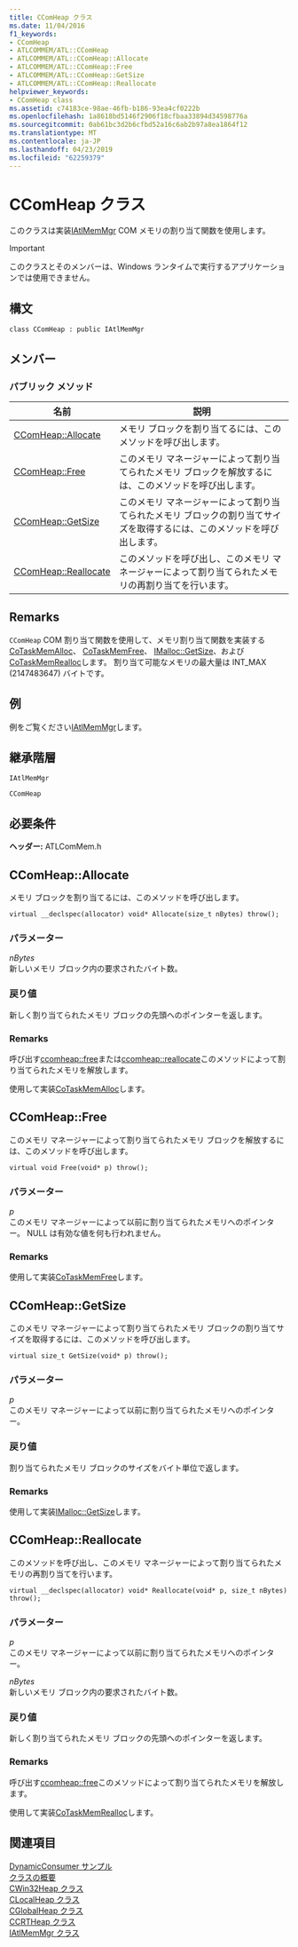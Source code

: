 ```yaml
---
title: CComHeap クラス
ms.date: 11/04/2016
f1_keywords:
- CComHeap
- ATLCOMMEM/ATL::CComHeap
- ATLCOMMEM/ATL::CComHeap::Allocate
- ATLCOMMEM/ATL::CComHeap::Free
- ATLCOMMEM/ATL::CComHeap::GetSize
- ATLCOMMEM/ATL::CComHeap::Reallocate
helpviewer_keywords:
- CComHeap class
ms.assetid: c74183ce-98ae-46fb-b186-93ea4cf0222b
ms.openlocfilehash: 1a8618bd5146f2906f18cfbaa33894d34598776a
ms.sourcegitcommit: 0ab61bc3d2b6cfbd52a16c6ab2b97a8ea1864f12
ms.translationtype: MT
ms.contentlocale: ja-JP
ms.lasthandoff: 04/23/2019
ms.locfileid: "62259379"
---
```

# <a name="ccomheap-class"></a>CComHeap クラス

このクラスは実装[IAtlMemMgr](../../atl/reference/iatlmemmgr-class.md) COM メモリの割り当て関数を使用します。

> [!IMPORTANT]
>  このクラスとそのメンバーは、Windows ランタイムで実行するアプリケーションでは使用できません。

## <a name="syntax"></a>構文

```
class CComHeap : public IAtlMemMgr
```

## <a name="members"></a>メンバー

### <a name="public-methods"></a>パブリック メソッド

|名前|説明|
|----------|-----------------|
|[CComHeap::Allocate](#allocate)|メモリ ブロックを割り当てるには、このメソッドを呼び出します。|
|[CComHeap::Free](#free)|このメモリ マネージャーによって割り当てられたメモリ ブロックを解放するには、このメソッドを呼び出します。|
|[CComHeap::GetSize](#getsize)|このメモリ マネージャーによって割り当てられたメモリ ブロックの割り当てサイズを取得するには、このメソッドを呼び出します。|
|[CComHeap::Reallocate](#reallocate)|このメソッドを呼び出し、このメモリ マネージャーによって割り当てられたメモリの再割り当てを行います。|

## <a name="remarks"></a>Remarks

`CComHeap` COM 割り当て関数を使用して、メモリ割り当て関数を実装する[CoTaskMemAlloc](/windows/desktop/api/combaseapi/nf-combaseapi-cotaskmemalloc)、 [CoTaskMemFree](/windows/desktop/api/combaseapi/nf-combaseapi-cotaskmemfree)、 [IMalloc::GetSize](/windows/desktop/api/objidlbase/nf-objidlbase-imalloc-getsize)、および[CoTaskMemRealloc](/windows/desktop/api/combaseapi/nf-combaseapi-cotaskmemrealloc)します。 割り当て可能なメモリの最大量は INT_MAX (2147483647) バイトです。

## <a name="example"></a>例

例をご覧ください[IAtlMemMgr](../../atl/reference/iatlmemmgr-class.md)します。

## <a name="inheritance-hierarchy"></a>継承階層

`IAtlMemMgr`

`CComHeap`

## <a name="requirements"></a>必要条件

**ヘッダー:** ATLComMem.h

##  <a name="allocate"></a>  CComHeap::Allocate

メモリ ブロックを割り当てるには、このメソッドを呼び出します。

```
virtual __declspec(allocator) void* Allocate(size_t nBytes) throw();
```

### <a name="parameters"></a>パラメーター

*nBytes*<br/>
新しいメモリ ブロック内の要求されたバイト数。

### <a name="return-value"></a>戻り値

新しく割り当てられたメモリ ブロックの先頭へのポインターを返します。

### <a name="remarks"></a>Remarks

呼び出す[ccomheap::free](#free)または[ccomheap::reallocate](#reallocate)このメソッドによって割り当てられたメモリを解放します。

使用して実装[CoTaskMemAlloc](/windows/desktop/api/combaseapi/nf-combaseapi-cotaskmemalloc)します。

##  <a name="free"></a>  CComHeap::Free

このメモリ マネージャーによって割り当てられたメモリ ブロックを解放するには、このメソッドを呼び出します。

```
virtual void Free(void* p) throw();
```

### <a name="parameters"></a>パラメーター

*p*<br/>
このメモリ マネージャーによって以前に割り当てられたメモリへのポインター。 NULL は有効な値を何も行われません。

### <a name="remarks"></a>Remarks

使用して実装[CoTaskMemFree](/windows/desktop/api/combaseapi/nf-combaseapi-cotaskmemfree)します。

##  <a name="getsize"></a>  CComHeap::GetSize

このメモリ マネージャーによって割り当てられたメモリ ブロックの割り当てサイズを取得するには、このメソッドを呼び出します。

```
virtual size_t GetSize(void* p) throw();
```

### <a name="parameters"></a>パラメーター

*p*<br/>
このメモリ マネージャーによって以前に割り当てられたメモリへのポインター。

### <a name="return-value"></a>戻り値

割り当てられたメモリ ブロックのサイズをバイト単位で返します。

### <a name="remarks"></a>Remarks

使用して実装[IMalloc::GetSize](/windows/desktop/api/objidlbase/nf-objidlbase-imalloc-getsize)します。

##  <a name="reallocate"></a>  CComHeap::Reallocate

このメソッドを呼び出し、このメモリ マネージャーによって割り当てられたメモリの再割り当てを行います。

```
virtual __declspec(allocator) void* Reallocate(void* p, size_t nBytes) throw();
```

### <a name="parameters"></a>パラメーター

*p*<br/>
このメモリ マネージャーによって以前に割り当てられたメモリへのポインター。

*nBytes*<br/>
新しいメモリ ブロック内の要求されたバイト数。

### <a name="return-value"></a>戻り値

新しく割り当てられたメモリ ブロックの先頭へのポインターを返します。

### <a name="remarks"></a>Remarks

呼び出す[ccomheap::free](#free)このメソッドによって割り当てられたメモリを解放します。

使用して実装[CoTaskMemRealloc](/windows/desktop/api/combaseapi/nf-combaseapi-cotaskmemrealloc)します。

## <a name="see-also"></a>関連項目

[DynamicConsumer サンプル](../../overview/visual-cpp-samples.md)<br/>
[クラスの概要](../../atl/atl-class-overview.md)<br/>
[CWin32Heap クラス](../../atl/reference/cwin32heap-class.md)<br/>
[CLocalHeap クラス](../../atl/reference/clocalheap-class.md)<br/>
[CGlobalHeap クラス](../../atl/reference/cglobalheap-class.md)<br/>
[CCRTHeap クラス](../../atl/reference/ccrtheap-class.md)<br/>
[IAtlMemMgr クラス](../../atl/reference/iatlmemmgr-class.md)
